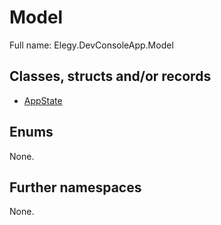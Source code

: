 ﻿
# Model

Full name: Elegy.DevConsoleApp.Model

## Classes, structs and/or records

* [AppState](AppState.md)

## Enums

None.

## Further namespaces

None.

